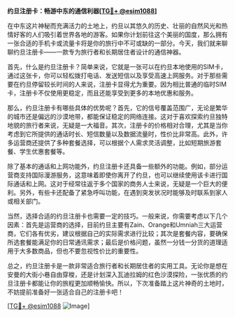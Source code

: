 **约旦注册卡：畅游中东的通信利器[[TG💪+ @esim1088](https://t.me/s/esim1088)]**

在中东这片神秘而充满活力的土地上，约旦以其悠久的历史、壮丽的自然风光和热情好客的人们吸引着世界各地的游客。如果你计划前往这个美丽的国度，那么拥有一张合适的手机卡或流量卡将是你的旅行中不可或缺的一部分。今天，我们就来聊聊约旦注册卡——一款专为旅行者和长期居住者设计的通信神器。

首先，什么是约旦注册卡？简单来说，它就是一张可以在约旦本地使用的SIM卡，通过这张卡，你可以轻松拨打电话、发送短信以及享受高速上网服务。对于那些需要在约旦停留较长时间的人来说，注册卡显得尤为重要。因为相比普通的临时SIM卡，注册卡不仅使用更稳定，而且还能享受到更多的本地优惠和服务。

那么，约旦注册卡有哪些具体的优势呢？首先，它的信号覆盖范围广，无论是繁华的城市还是偏远的沙漠地带，都能保证稳定的网络连接。这对于喜欢探索约旦独特地貌的旅行者来说，无疑是一大福音。其次，注册卡的价格相对合理，尤其是当你考虑到它所提供的通话时长、短信数量以及数据流量时，性价比非常高。此外，许多运营商还提供了多种套餐选择，可以根据个人需求灵活调整，比如短期旅游套餐、学生优惠套餐等。

除了基本的通话和上网功能外，约旦注册卡还具备一些额外的功能。例如，部分运营商支持国际漫游服务，这意味着即使你离开了约旦，也可以继续使用该卡进行国际通话和上网。这对于经常往返于多个国家的商务人士来说，无疑是一个巨大的便利。另外，有些卡还配备了紧急呼叫功能，在遇到突发状况时能够及时联系到家人或相关部门。

当然，选择合适的约旦注册卡也需要一定的技巧。一般来说，你需要考虑以下几个因素：首先是运营商的选择，目前约旦主要有Zain、Orange和Umniah三大运营商，它们各有优劣，建议根据自己的实际需求进行比较；其次是套餐内容，要确保所选套餐能满足你的日常通讯需求；最后是价格问题，虽然一分钱一分货的道理适用于大多数商品，但也不要忽视性价比的重要性。

总之，约旦注册卡是一款非常适合旅行者和长期居住者的实用工具。无论你是想在安曼的大街小巷自由穿梭，还是计划深入瓦迪拉姆的红色沙漠探险，一张优质的约旦注册卡都能让你的旅程更加顺畅愉快。所以，下次准备踏上这片神奇的土地时，不妨提前准备好一张适合自己的注册卡吧！

[[TG💪+ @esim1088](https://t.me/s/esim1088) ![Image](https://i.postimg.cc/4NQfJmqS/Snipaste-2025-05-13-00-14-12.png)]